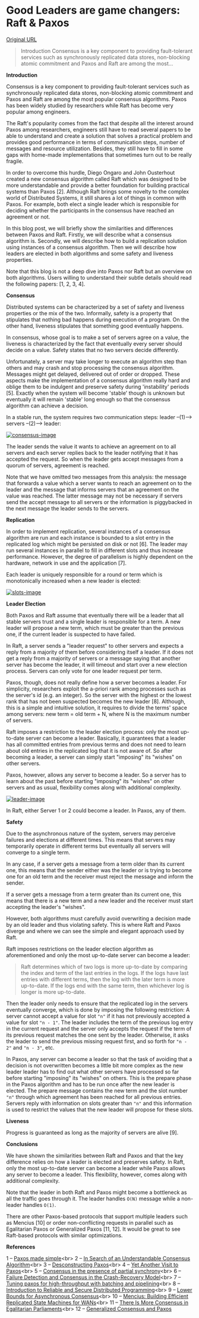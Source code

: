 # Good Leaders are game changers: Raft & Paxos

[Original URL](http://mysqlhighavailability.com/good-leaders-are-game-changers-raft-paxos/)

> Introduction Consensus is a key component to providing fault-tolerant services such as synchronously replicated data stores, non-blocking atomic commitment and Paxos and Raft are among the most...

**Introduction**

Consensus is a key component to providing fault-tolerant services such as synchronously replicated data stores, non-blocking atomic commitment and Paxos and Raft are among the most popular consensus algorithms. Paxos has been widely studied by researchers while Raft has become very popular among engineers.

The Raft's popularity comes from the fact that despite all the interest around Paxos among researchers, engineers still have to read several papers to be able to understand and create a solution that solves a practical problem and provides good performance in terms of communication steps, number of messages and resource utilization. Besides, they still have to fill in some gaps with home-made implementations that sometimes turn out to be really fragile.

In order to overcome this hurdle, Diego Ongaro and John Ousterhout created a new consensus algorithm called Raft which was designed to be more understandable and provide a better foundation for building practical systems than Paxos [2]. Although Raft brings some novelty to the complex world of Distributed Systems, it still shares a lot of things in common with Paxos. For example, both elect a single leader which is responsible for deciding whether the participants in the consensus have reached an agreement or not.

In this blog post, we will briefly show the similarities and differences between Paxos and Raft. Firstly, we will describe what a consensus algorithm is. Secondly, we will describe how to build a replication solution using instances of a consensus algorithm. Then we will describe how leaders are elected in both algorithms and some safety and liveness properties.

Note that this blog is not a deep dive into Paxos nor Raft but an overview on both algorithms. Users willing to understand their subtle details should read the following papers: [1, 2, 3, 4].

**Consensus**

Distributed systems can be characterized by a set of safety and liveness properties or the mix of the two. Informally, safety is a property that stipulates that nothing bad happens during execution of a program. On the other hand, liveness stipulates that something good eventually happens.

In consensus, whose goal is to make a set of servers agree on a value, the liveness is characterized by the fact that eventually every server should decide on a value. Safety states that no two servers decide differently.

Unfortunately, a server may take longer to execute an algorithm step than others and may crash and stop processing the consensus algorithm. Messages might get delayed, delivered out of order or dropped. These aspects make the implementation of a consensus algorithm really hard and oblige them to be indulgent and preserve safety during 'instability' periods [5]. Exactly when the system will become 'stable' though is unknown but eventually it will remain 'stable' long enough so that the consensus algorithm can achieve a decision.

In a stable run, the system requires two communication steps: leader –(1)–> servers –(2)–> leader:

[![consensus-image](http://mysqlhighavailability.com/wp-content/uploads/2015/11/consensus-image1-300x134.png)](http://mysqlhighavailability.com/wp-content/uploads/2015/11/consensus-image1.png)

The leader sends the value it wants to achieve an agreement on to all servers and each server replies back to the leader notifying that it has accepted the request. So when the leader gets accept messages from a quorum of servers, agreement is reached.

Note that we have omitted two messages from this analysis: the message that forwards a value which a server wants to reach an agreement on to the leader and the message that informs servers that an agreement on the value was reached. The latter message may not be necessary if servers send the accept message to all servers or the information is piggybacked in the next message the leader sends to the servers.

**Replication**

In order to implement replication, several instances of a consensus algorithm are run and each instance is bounded to a slot entry in the replicated log which might be persisted on disk or not [6]. The leader may run several instances in parallel to fill in different slots and thus increase performance. However, the degree of parallelism is highly dependent on the hardware, network in use and the application [7].

Each leader is uniquely responsible for a round or term which is monotonically increased when a new leader is elected:

[![slots-image](http://mysqlhighavailability.com/wp-content/uploads/2015/11/slots-image.png)](http://mysqlhighavailability.com/wp-content/uploads/2015/11/slots-image.png)

**Leader Election**

Both Paxos and Raft assume that eventually there will be a leader that all stable servers trust and a single leader is responsible for a term. A new leader will propose a new term, which must be greater than the previous one, if the current leader is suspected to have failed.

In Raft, a server sends a "leader request" to other servers and expects a reply from a majority of them before considering itself a leader. If it does not get a reply from a majority of servers or a message saying that another server has become the leader, it will timeout and start over a new election process. Servers can only vote for one leader request per term.

Paxos, though, does not really define how a server becomes a leader. For simplicity, researchers exploit the a-priori rank among processes such as the server's id (e.g. an integer). So the server with the highest or the lowest rank that has not been suspected becomes the new leader [8]. Although, this is a simple and intuitive solution, it requires to divide the terms' space among servers: new term = old term + N, where N is the maximum number of servers.

Raft imposes a restriction to the leader election process: only the most up-to-date server can become a leader. Basically, it guarantees that a leader has all committed entries from previous terms and does not need to learn about old entries in the replicated log that it is not aware of. So after becoming a leader, a server can simply start "imposing" its "wishes" on other servers.

Paxos, however, allows any server to become a leader. So a server has to learn about the past before starting "imposing" its "wishes" on other servers and as usual, flexibility comes along with additional complexity.

[![leader-image](http://mysqlhighavailability.com/wp-content/uploads/2015/11/leader-image.png)](http://mysqlhighavailability.com/wp-content/uploads/2015/11/leader-image.png)

In Raft, either Server 1 or 2 could become a leader. In Paxos, any of them.

**Safety**

Due to the asynchronous nature of the system, servers may perceive failures and elections at different times. This means that servers may temporarily operate in different terms but eventually all servers will converge to a single term.

In any case, if a server gets a message from a term older than its current one, this means that the sender either was the leader or is trying to become one for an old term and the receiver must reject the message and inform the sender.

If a server gets a message from a term greater than its current one, this means that there is a new term and a new leader and the receiver must start accepting the leader's "wishes".

However, both algorithms must carefully avoid overwriting a decision made by an old leader and thus violating safety. This is where Raft and Paxos diverge and where we can see the simple and elegant approach used by Raft.

Raft imposes restrictions on the leader election algorithm as aforementioned and only the most up-to-date server can become a leader:

> Raft determines which of two logs is more up-to-date by comparing the index and term of the last entries in the logs. If the logs have last entries with different terms, then the log with the later term is more up-to-date. If the logs end with the same term, then whichever log is longer is more up-to-date.

Then the leader only needs to ensure that the replicated log in the servers eventually converge, which is done by imposing the following restriction: A server cannot accept a value for slot `"n"` if it has not previously accepted a value for slot `"n - 1"`. The leader includes the term of the previous log entry in the current request and the server only accepts the request if the term of its previous request matches the one sent by the leader. Otherwise, it asks the leader to send the previous missing request first, and so forth for `"n - 2"` and `"n - 3"`, etc.

In Paxos, any server can become a leader so that the task of avoiding that a decision is not overwritten becomes a little bit more complex as the new leader leader has to find out what other servers have processed so far before starting "imposing" its "wishes" on others. This is the prepare phase in the Paxos algorithm and has to be run once after the new leader is elected. The prepare message contains the new term and the slot number `"n"` through which agreement has been reached for all previous entries. Servers reply with information on slots greater than `"n"` and this information is used to restrict the values that the new leader will propose for these slots.

**Liveness**

Progress is guaranteed as long as the majority of servers are alive [9].

**Conclusions**

We have shown the similarities between Raft and Paxos and that the key difference relies on how a leader is elected and preserves safety. In Raft, only the most up-to-date server can become a leader while Paxos allows any server to become a leader. This flexibility, however, comes along with additional complexity.

Note that the leader in both Raft and Paxos might become a bottleneck as all the traffic goes through it. The leader handles `O(N)` message while a non-leader handles `O(1)`.

There are other Paxos-based protocols that support multiple leaders such as Mencius [10] or order non-conflicting requests in parallel such as Egalitarian Paxos or Generalized Paxos [11, 12]. It would be great to see Raft-based protocols with similar optimizations.

**References**

1 – [Paxos made simple](http://research.microsoft.com/en-us/um/people/lamport/pubs/paxos-simple.pdf "http://research.microsoft.com/en-us/um/people/lamport/pubs/paxos-simple.pdf")<br>
2 – [In Search of an Understandable Consensus Algorithm](https://ramcloud.stanford.edu/raft.pdf "https://ramcloud.stanford.edu/raft.pdf")<br>
3 – [Desconstructing Paxos](http://www.cs.utexas.edu/~lorenzo/corsi/cs380d/papers/deconstr_paxos.pdf "http://www.cs.utexas.edu/~lorenzo/corsi/cs380d/papers/deconstr_paxos.pdf")<br>
4 – [Yet Another Visit to Paxos](http://www.zurich.ibm.com/~cca/papers/pax.pdf "http://www.zurich.ibm.com/~cca/papers/pax.pdf")<br>
5 – [Consensus in the presence of partial synchrony](http://groups.csail.mit.edu/tds/papers/Lynch/jacm88.pdf "http://groups.csail.mit.edu/tds/papers/Lynch/jacm88.pdf")<br>
6 – [Failure Detection and Consensus in the Crash-Recovery Model](http://research.microsoft.com/en-us/people/weic/disc98_recovery.pdf "http://research.microsoft.com/en-us/people/weic/disc98_recovery.pdf")<br>
7 – [Tuning paxos for high-throughput with batching and pipelining](http://dl.acm.org/citation.cfm?id=2183688 "http://dl.acm.org/citation.cfm?id=2183688")<br>
8 – [Introduction to Reliable and Secure Distributed Programming](http://www.distributedprogramming.net/ "http://www.distributedprogramming.net/")<br>
9 – [Lower Bounds for Asynchronous Consensus](http://research.microsoft.com/en-us/um/people/lamport/pubs/lower-bound.pdf "http://research.microsoft.com/en-us/um/people/lamport/pubs/lower-bound.pdf")<br>
10 – [Mencius: Building Efficient Replicated State Machines for WANs](http://sysnet.ucsd.edu/~yamao/pub/mencius-osdi.pdf "http://sysnet.ucsd.edu/~yamao/pub/mencius-osdi.pdf")<br>
11 – [There Is More Consensus in Egalitarian Parliaments](http://www.cs.cmu.edu/~dga/papers/epaxos-sosp2013.pdf " https://www.cs.cmu.edu/~dga/papers/epaxos-sosp2013.pdf")<br>
12 – [Generalized Consensus and Paxos](http://research.microsoft.com/pubs/64631/tr-2005-33.pdf "http://research.microsoft.com/pubs/64631/tr-2005-33.pdf")
